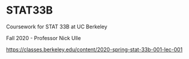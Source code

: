 # STAT33B
Coursework for STAT 33B at UC Berkeley

Fall 2020 - Professor Nick Ulle

https://classes.berkeley.edu/content/2020-spring-stat-33b-001-lec-001
